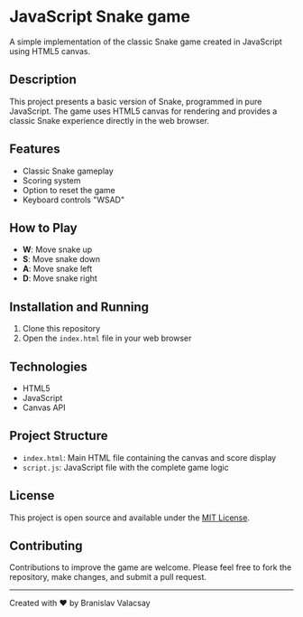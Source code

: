 # JavaScript Snake game

A simple implementation of the classic Snake game created in JavaScript using HTML5 canvas.

## Description

This project presents a basic version of Snake, programmed in pure JavaScript. The game uses HTML5 canvas for rendering and provides a classic Snake experience directly in the web browser.

## Features

- Classic Snake gameplay
- Scoring system
- Option to reset the game
- Keyboard controls "WSAD"

## How to Play

- **W**: Move snake up
- **S**: Move snake down
- **A**: Move snake left
- **D**: Move snake right

## Installation and Running

1. Clone this repository
2. Open the `index.html` file in your web browser

## Technologies

- HTML5
- JavaScript
- Canvas API

## Project Structure

- `index.html`: Main HTML file containing the canvas and score display
- `script.js`: JavaScript file with the complete game logic

## License

This project is open source and available under the [MIT License](https://opensource.org/licenses/MIT).

## Contributing

Contributions to improve the game are welcome. Please feel free to fork the repository, make changes, and submit a pull request.

---

Created with ❤️ by Branislav Valacsay
